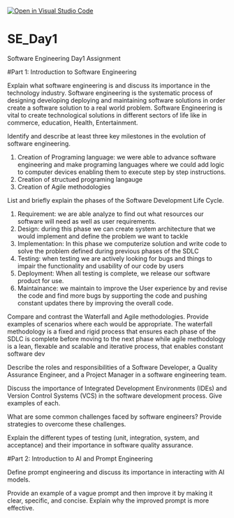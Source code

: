 [![Open in Visual Studio Code](https://classroom.github.com/assets/open-in-vscode-2e0aaae1b6195c2367325f4f02e2d04e9abb55f0b24a779b69b11b9e10269abc.svg)](https://classroom.github.com/online_ide?assignment_repo_id=15569804&assignment_repo_type=AssignmentRepo)
# SE_Day1
Software Engineering Day1 Assignment

#Part 1: Introduction to Software Engineering

Explain what software engineering is and discuss its importance in the technology industry.
Software engineering is the systematic process of designing developing deploying and maintaining software solutions in order create a software solution to a real world problem. Software Engineering is vital to create technological solutions in different sectors of life like in commerce, education, Health, Entertainment.


Identify and describe at least three key milestones in the evolution of software engineering.
1. Creation of Programing language: we were able to advance software engineering and make programing languages where we could add logic to computer devices enabling them to execute step by step instructions.
2. Creation of structued programing langauge
3. Creation of Agile methodologies

List and briefly explain the phases of the Software Development Life Cycle.
1. Requirement: we are able analyze to find out what resources our software will need as well as user requirements.
2. Design: during this phase we can create system architecture that we would implement and define the problem we want to tackle
3. Implementation: In this phase we computerize solution and write code to solve the problem defined during previous phases of the SDLC
4. Testing: when testing we are actively looking for bugs and things to impair the functionality and usability of our code by users
5. Deployment: When all testing is complete, we release our software product for use.
6. Maintainance: we maintain to improve the User experience by and revise the code and find more bugs by supporting the code and pushing constant updates there by improving the overall code.

Compare and contrast the Waterfall and Agile methodologies. Provide examples of scenarios where each would be appropriate.
The waterfall methodology is a fixed and rigid process that ensures each phase of the SDLC is complete before moving to the next phase while agile methodology is a lean, flexable and scalable and iterative process, that enables constant software dev

Describe the roles and responsibilities of a Software Developer, a Quality Assurance Engineer, and a Project Manager in a software engineering team.


Discuss the importance of Integrated Development Environments (IDEs) and Version Control Systems (VCS) in the software development process. Give examples of each.


What are some common challenges faced by software engineers? Provide strategies to overcome these challenges.


Explain the different types of testing (unit, integration, system, and acceptance) and their importance in software quality assurance.


#Part 2: Introduction to AI and Prompt Engineering


Define prompt engineering and discuss its importance in interacting with AI models.


Provide an example of a vague prompt and then improve it by making it clear, specific, and concise. Explain why the improved prompt is more effective.

